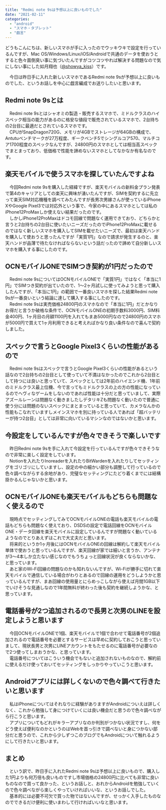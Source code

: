 ```yaml
---
title: "Redmi note 9sは予想以上に良いものでした"
date: "2021-02-11"
categories: 
  - "android"
  - "スマホ・タブレット"
  - "戯言"
---
```


どうもこんにちは、新しいスマホが手に入ったのでウッキウキで設定を行っているんですが、Mac OS/Windows/Linux/iOS/Androidで共通のデータを使おうとすると色々面倒臭い事に気づいたんですがコツコツやれば解決する問題なので気にしない事にした如月翔也（[@showya\_kiss](http://twitter.com/showya_kiss)）です。  
  
　今日は昨日手に入れた新しいスマホであるRedmi note 9sが予想以上に良いものでした、というお話しを中心に戯言編成でお送りしたいと思います。  

## Redmi note 9sとは

　Redmi note 9sとはシャオミの製造・販売するスマホで、ミドルクラスのハイスペック相当の能力があるのに格安な値段で販売されているスマホで、2台持ちの2台目に最適だとされているスマホです。  
　CPUがSnapDragon720G、メモリが4GBでストレージが64GBの構成で、Antutuベンチマークが27万程度、ギークベンチ5でシングルコア570、マルチコア1700程度のスペックなんですが、24800円のスマホとしては相当高スペックでまとまっており、低価格で性能を諦めないスマホとしてなかなか有名なのです。  

## 楽天モバイルで使うスマホを探していたんですよね

　今回Redmi note 9sを購入した経緯ですが、楽天モバイルの新料金プラン発表で第4のキャリアとしての楽天に興味が湧いたんですが、SIMを契約するに先立って楽天SIM対応機種を調べてみたんですが長男次男嫁さんが使っているiPhone XやGoogle Pixel3では対応外という事で、今家の中にあるスマホとしては私のiPhone12ProMaxしか使えない結果だったのです。  
　しかしiPhone12ProMaxはドコモ回線で問題なく運用できており、どちらかと言うと2台持ちの2台目に使いたいニーズだったのでiPhone12ProMaxに載せるのではなく新しいスマホを購入してSIMを載せたいニーズで、最初は楽天ハンドを購入して使おうと思ったんですが「実質1円」なので請求が発生するのと、楽天ハンドが品薄で待たなければならないという話だったので諦めて自分新しいスマホを購入する事にしたのです。  

## OCNモバイルONEでSIMつき契約が1円だったので

　Redmi note 9sについてはOCNモバイルONEで「実質1円」ではなく「本当に1円」でSIMつき契約が出ていたので、1〜2ヶ月試しに使ってみようと思って購入したんですが、「本当に1円」の範囲で一番良いスマホを探した結果Redmi note 9sが一番良いという結論に達して購入する事にしたのです。  
　Redmi note 9sは実売価格24800円のスマホなので「本当に1円」だとかなりお得だと言うか破格な条件で、OCNモバイルONEの初期手数料3000円、SIM料金400円、1ヶ月目の月額1100円を入れてもまあ5000円なので24800円のスマホが5000円で買えて1ヶ月利用できると考えればかなり良い条件なので喜んで契約しました。  

## スペックで言うとGoogle Pixel3くらいの性能があるので

　Redmi note 9sはスペックで言うとGoogle Pixel3くらいの性能があるという話なので2台持ちの2台目として使っていて不満はなかったのでこれから2台目として持つには良いと思っていて、スペックとしては2年前のハイエンド機、1年前のミドルクラス最上位機、今で言ってもミドルクラスの上の方の性能になっているのでヘヴィなゲームをしないのであれば性能は十分だと思っていまして、実際アズールレーンは問題なく動きましたしデタリキZも問題なく動いたので普通に使う分には問題のないスペックにまとまっていると思っていて、カメラなんかの性能もこなれていますしメインスマホを別に持っている人であれば「超バッテリーが持つ2台目」としては非常に向いているマシンなのではないかと思います。  

## 今設定をしているんですが色々できそうで楽しいです

　昨日Redmi note 9sを手に入れて今設定を行っているんですが色々できそうなので非常に楽しく設定をしています。  
　Notionを入れたりInoreaderを入れたりBitWardenを入れたりしてセッティングをゴリゴリにしていますし、設定の中の細かい部分も調整して行っているので色々調べながらする余地があり、完璧なセッティングにたどり着くまでには結構掛かるんじゃないかと思います。  

## OCNモバイルONEも楽天モバイルもどちらも問題なく使えるので

　現時点でセッティングしてみてOCNモバイルONEの電話も楽天モバイルの電話もどちらも問題なく使えており、DSDSの設定で電話回線をOCNモバイルONE・データ回線を楽天モバイルに設定しているんですが問題なく動いているようなのでとりあえずはこれで大丈夫だと思います。  
　将来的というか1ヶ月後にはOCNモバイルONEの回線は解約して楽天モバイル単体で使おうと思っているんですが、楽天回線が家では細いと言うか、アンテナが3〜4本しか立たない感じなのでもうちょっと回線状況が良くならないかな、と思っています。  
　あと家のWi-Fi回線の問題なのかも知れないんですが、Wi-Fiが勝手に切れて楽天モバイルで通信している場合がわりとあるので回線の運用をどうしようかと思っているんですが、まあ回線の使用量とにらめっこしながら使えば月間1GB以下でいけそうな見通しなので1年間無料が終わった後も契約を継続しようかな、と思っています。  

## 電話番号が2つ追加されるので長男と次男のLINEを設定しようと思います

　今回OCNモバイルONEで1個、楽天モバイルで1個で合わせて電話番号が2個追加されるので電話番号を必要とするサービスは早めに契約しておこうと思っていまして、現状長男と次男にLINEアカウントをもたせるのに電話番号が必要なので2つ使ってしまおうかな、と思っています。  
　電話番号についてはこういう機会でもないと追加されないものなので、解約前に使えるだけ使っておいてセッティングをしっかりやっていこうと思います。  

## Androidアプリには詳しくないので色々調べて行きたいと思います

　私はiPhoneについてはそれなりに経験がありますがAndroidについえは詳しくなく、これから勉強して身につけていくには良い機会だと思うので色々調べながら行こうと思います。  
　アプリについてもどれがキラーアプリなのか判別がつかない状況ですし、何をどう使えば便利なのかというのはWebを首っ引きで調べないと身につかない部分だと思うので、これから少しずつこのブログでもAndroidについて触れるようにして行きたいと思います。  

## まとめ

　という訳で、昨日手に入れたRedmi note 9sは予想以上に良いもので、購入した1円よりも何万倍も良いものですし市場価格の24800円に比べても非常に良いものなので買って良かった、というお話しと、おれからAndroidを勉強していくので色々調べながら楽しくやっていければいいな、というお話しでした。  
　基本的には必要不可欠で買った物ではないんですが、せっかく入手したものなのでできるだけ便利に使いまわして行ければいいなと思います。
